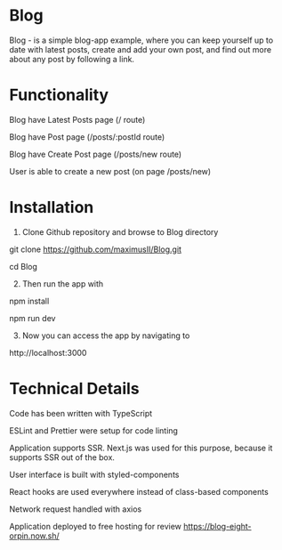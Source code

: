 # Blog
Blog - is a simple blog-app example, where you can keep yourself up to date with latest posts, create and add your own post, and find out more about any post by following a link.

# Functionality
Blog have Latest Posts page (/ route)

Blog have Post page (/posts/:postId route)

Blog have Create Post page (/posts/new route)

User is able to create a new post (on page /posts/new)

# Installation
1) Clone Github repository and browse to Blog directory

git clone https://github.com/maximusII/Blog.git

cd Blog

2) Then run the app with 

npm install 

npm run dev

3) Now you can access the app by navigating to 

http://localhost:3000

# Technical Details
Code has been written with TypeScript

ESLint and Prettier were setup for code linting

Application supports SSR. Next.js was used for this purpose, because it supports SSR out of the box.

User interface is built with styled-components

React hooks are used everywhere instead of class-based components

Network request handled with axios

Application deployed to free hosting for review https://blog-eight-orpin.now.sh/


